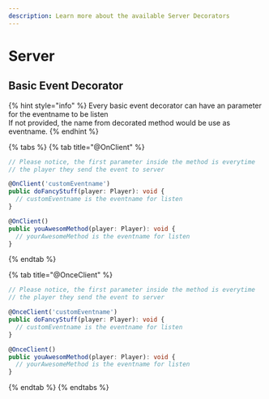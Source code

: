 ```yaml
---
description: Learn more about the available Server Decorators
---
```


# Server

## Basic Event Decorator

{% hint style="info" %}
Every basic event decorator can have an parameter for the eventname to be listen  
If not provided, the name from decorated method would be use as eventname.
{% endhint %}

{% tabs %}
{% tab title="@OnClient" %}
```typescript
// Please notice, the first parameter inside the method is everytime
// the player they send the event to server

@OnClient('customEventname')
public doFancyStuff(player: Player): void {
  // customEventname is the eventname for listen
}

@OnClient()
public youAwesomMethod(player: Player): void {
  // yourAwesomeMethod is the eventname for listen
}
```
{% endtab %}

{% tab title="@OnceClient" %}
```typescript
// Please notice, the first parameter inside the method is everytime
// the player they send the event to server

@OnceClient('customEventname')
public doFancyStuff(player: Player): void {
  // customEventname is the eventname for listen
}

@OnceClient()
public youAwesomMethod(player: Player): void {
  // yourAwesomeMethod is the eventname for listen
}
```
{% endtab %}
{% endtabs %}



